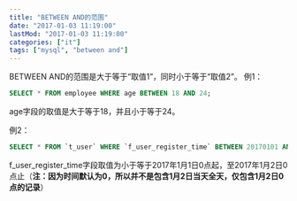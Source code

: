 ```yaml
---
title: "BETWEEN AND的范围"
date: "2017-01-03 11:19:00"
lastMod: "2017-01-03 11:19:00"
categories: ["it"]
tags: ["mysql", "between and"]
---
```


BETWEEN AND的范围是大于等于“取值1”，同时小于等于“取值2”。
例1：
```sql
SELECT * FROM employee WHERE age BETWEEN 18 AND 24;
```
age字段的取值是大于等于18，并且小于等于24。

例2：
```sql
SELECT * FROM `t_user` WHERE `f_user_register_time` BETWEEN 20170101 AND 20170102;
```
f_user_register_time字段取值为小于等于2017年1月1日0点起，至2017年1月2日0点止（**注：因为时间默认为0，所以并不是包含1月2日当天全天，仅包含1月2日0点的记录**）